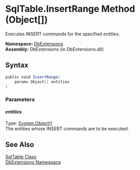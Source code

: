 SqlTable.InsertRange Method (Object[])
======================================
Executes INSERT commands for the specified *entities*.

**Namespace:** [DbExtensions][1]  
**Assembly:** DbExtensions (in DbExtensions.dll)

Syntax
------

```csharp
public void InsertRange(
	params Object[] entities
)
```

### Parameters

#### *entities*
Type: [System.Object][2][]  
The entities whose INSERT commands are to be executed.


See Also
--------
[SqlTable Class][3]  
[DbExtensions Namespace][1]  

[1]: ../README.md
[2]: http://msdn.microsoft.com/en-us/library/e5kfa45b
[3]: README.md